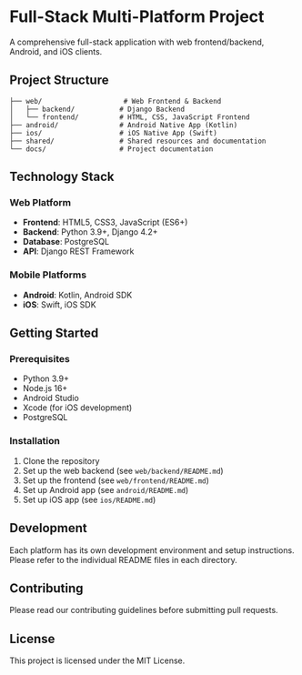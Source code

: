 # Full-Stack Multi-Platform Project

A comprehensive full-stack application with web frontend/backend, Android, and iOS clients.

## Project Structure

```
├── web/                    # Web Frontend & Backend
│   ├── backend/           # Django Backend
│   └── frontend/          # HTML, CSS, JavaScript Frontend
├── android/               # Android Native App (Kotlin)
├── ios/                   # iOS Native App (Swift)
├── shared/                # Shared resources and documentation
└── docs/                  # Project documentation
```

## Technology Stack

### Web Platform
- **Frontend**: HTML5, CSS3, JavaScript (ES6+)
- **Backend**: Python 3.9+, Django 4.2+
- **Database**: PostgreSQL
- **API**: Django REST Framework

### Mobile Platforms
- **Android**: Kotlin, Android SDK
- **iOS**: Swift, iOS SDK

## Getting Started

### Prerequisites
- Python 3.9+
- Node.js 16+
- Android Studio
- Xcode (for iOS development)
- PostgreSQL

### Installation

1. Clone the repository
2. Set up the web backend (see `web/backend/README.md`)
3. Set up the frontend (see `web/frontend/README.md`)
4. Set up Android app (see `android/README.md`)
5. Set up iOS app (see `ios/README.md`)

## Development

Each platform has its own development environment and setup instructions. Please refer to the individual README files in each directory.

## Contributing

Please read our contributing guidelines before submitting pull requests.

## License

This project is licensed under the MIT License.

